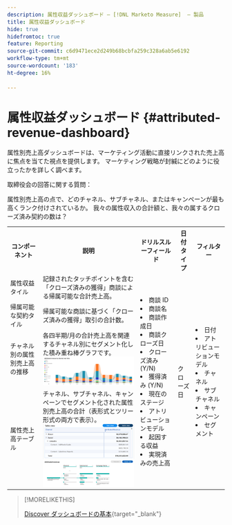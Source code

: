 ```yaml
---
description: 属性収益ダッシュボード — [!DNL Marketo Measure]  — 製品
title: 属性収益ダッシュボード
hide: true
hidefromtoc: true
feature: Reporting
source-git-commit: c6d9471ece2d249b68bcbfa259c328a6ab5e6192
workflow-type: tm+mt
source-wordcount: '183'
ht-degree: 16%

---
```


# 属性収益ダッシュボード {#attributed-revenue-dashboard}

属性別売上高ダッシュボードは、マーケティング活動に直接リンクされた売上高に焦点を当てた視点を提供します。 マーケティング戦略が封緘にどのように役立ったかを詳しく調べます。

取締役会の回答に関する質問：

属性別売上高の点で、どのチャネル、サブチャネル、またはキャンペーンが最も高くランク付けされているか。
我々の属性収入の合計額と、我々の属するクローズ済み契約の数は？

<table style="table-layout:auto"> 
<tbody>
  <tr> 
   <th>コンポーネント</th> 
   <th>説明</th>
   <th>ドリルスルーフィールド</th>
   <th>日付タイプ</th>
   <th>フィルター</th>
  </tr>
  <tr>
    <td>属性収益タイル</td>
    <td>記録されたタッチポイントを含む「クローズ済みの獲得」商談による帰属可能な合計売上高。</td>
    <td rowspan="6"><li>商談 ID</li>
<li>商談名</li>
<li>商談作成日</li>
<li>商談クローズ日</li>
<li>クローズ済み (Y/N)</li>
<li>獲得済み (Y/N)</li>
<li>現在のステージ</li>
<li>アトリビューションモデル</li>
<li>起因する収益</li>
<li>実現済みの売上高</li></td>
    <td rowspan="6">クローズ日</td>
    <td rowspan="6"><li>日付</li>
<li>アトリビューションモデル</li>
<li>チャネル</li>
<li>サブチャネル</li>
<li>キャンペーン</li>
<li>セグメント</li></td>
  </tr>
  <tr>
    <td>帰属可能な契約タイル</td>
    <td>帰属可能な商談に基づく「クローズ済みの獲得」取引の合計数。</td>
  </tr>
  <tr>
    <td>チャネル別の属性別売上高の推移</td>
    <td>各四半期/月の合計売上高を関連するチャネル別にセグメント化した積み重ね棒グラフです。
    <br/><img src="assets/attributed-revenue-dashboard-1.png" width="600"></td>
  </tr>
  <tr>
    <td>属性売上高テーブル</td>
    <td>チャネル、サブチャネル、キャンペーンでセグメント化された属性別売上高の合計（表形式とツリー形式の両方で表示）。
    <br/><img src="assets/attributed-revenue-dashboard-2.png" width="600">
    <br/><img src="assets/attributed-revenue-dashboard-3.png" width="600"></td>
  </tr>
  </tr>
</tbody>
</table>

>[!MORELIKETHIS]
>
>[Discover ダッシュボードの基本](/help/marketo-measure-discover-ui/dashboards/discover-dashboard-basics.md){target="_blank"}
